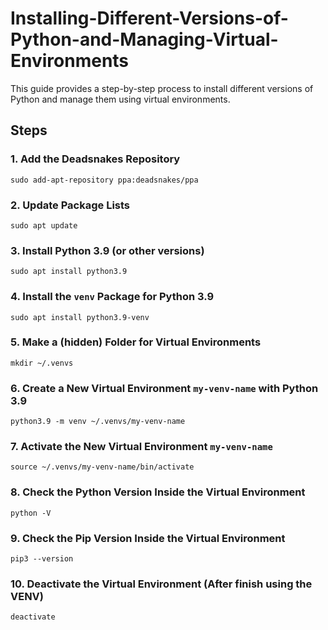 # Installing-Different-Versions-of-Python-and-Managing-Virtual-Environments
This guide provides a step-by-step process to install different versions of Python and manage them using virtual environments.

## Steps

### 1. Add the Deadsnakes Repository

```
sudo add-apt-repository ppa:deadsnakes/ppa
```
### 2. Update Package Lists

```
sudo apt update
```

### 3. Install Python 3.9 (or other versions)

```
sudo apt install python3.9
```

### 4. Install the `venv` Package for Python 3.9

```
sudo apt install python3.9-venv
```

### 5. Make a (hidden) Folder for Virtual Environments

```
mkdir ~/.venvs
```

### 6. Create a New Virtual Environment `my-venv-name` with Python 3.9

```
python3.9 -m venv ~/.venvs/my-venv-name
```
### 7. Activate the New Virtual Environment `my-venv-name`

```
source ~/.venvs/my-venv-name/bin/activate
```

### 8. Check the Python Version Inside the Virtual Environment

```
python -V
```

### 9. Check the Pip Version Inside the Virtual Environment

```
pip3 --version
```
### 10. Deactivate the Virtual Environment (After finish using the VENV)

```
deactivate
```

